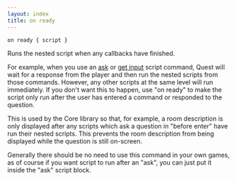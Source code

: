 ```yaml
---
layout: index
title: on ready
---
```


    on ready { script } 

Runs the nested script when any callbacks have finished.

For example, when you use an [ask](ask__script_command_.html) or [get input](get_input.html) script command, Quest will wait for a response from the player and then run the nested scripts from those commands. However, any other scripts at the same level will run immediately. If you don't want this to happen, use "on ready" to make the script only run after the user has entered a command or responded to the question.

This is used by the Core library so that, for example, a room description is only displayed after any scripts which ask a question in "before enter" have run their nested scripts. This prevents the room description from being displayed while the question is still on-screen.

Generally there should be no need to use this command in your own games, as of course if you want script to run after an "ask", you can just put it inside the "ask" script block.
